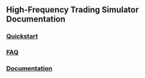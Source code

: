 ## High-Frequency Trading Simulator Documentation

### [Quickstart](quickstart.md)
### [FAQ](faq.md)
### [Documentation](doc.md)